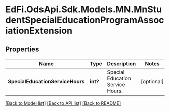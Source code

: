 # EdFi.OdsApi.Sdk.Models.MN.MnStudentSpecialEducationProgramAssociationExtension
## Properties

Name | Type | Description | Notes
------------ | ------------- | ------------- | -------------
**SpecialEducationServiceHours** | **int?** | Special Education Service Hours. | [optional] 

[[Back to Model list]](../README.md#documentation-for-models) [[Back to API list]](../README.md#documentation-for-api-endpoints) [[Back to README]](../README.md)

